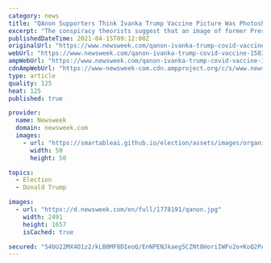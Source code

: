 ```yaml
---
category: news
title: "QAnon Supporters Think Ivanka Trump Vaccine Picture Was Photoshopped"
excerpt: "The conspiracy theorists suggest that an image of former President Donald Trump's eldest daughter was staged, or that it is not her in the photo she tweeted."
publishedDateTime: 2021-04-15T09:12:00Z
originalUrl: "https://www.newsweek.com/qanon-ivanka-trump-covid-vaccine-1583753"
webUrl: "https://www.newsweek.com/qanon-ivanka-trump-covid-vaccine-1583753"
ampWebUrl: "https://www.newsweek.com/qanon-ivanka-trump-covid-vaccine-1583753?amp=1"
cdnAmpWebUrl: "https://www-newsweek-com.cdn.ampproject.org/c/s/www.newsweek.com/qanon-ivanka-trump-covid-vaccine-1583753?amp=1"
type: article
quality: 125
heat: 125
published: true

provider:
  name: Newsweek
  domain: newsweek.com
  images:
    - url: "https://smartableai.github.io/election/assets/images/organizations/newsweek.com-50x50.jpg"
      width: 50
      height: 50

topics:
  - Election
  - Donald Trump

images:
  - url: "https://d.newsweek.com/en/full/1778191/qanon.jpg"
    width: 2491
    height: 1657
    isCached: true

secured: "S4bU22MX4O1z2/kLB0MF8DIeoQ/EnNPENJkaeg5CZNt8HoriIWFv2o+KoQ2PAREYklCeiniHMQVj4/wwWgZ1ijofRgSB8ZBPYwtwVzcSowcrYpfRjLNphbZSDDH6pI03lm02VugqqnhsiFP5Scm1NtU9FugegLjTOBflE8eAFpSyCpwol4L2En6b9mMAC0CWrA/uYvIXwjQ/5DyzRAeMXKkQkyWDn66PeaOnlhs9YYa9xhwyqlY7hlonL6YooCI/kcxzCvv7LLKMBp2NJQPFqzOAax1qDmo9s32KauSdlUn/llwUKE2AouBdlAptumwSYfgRAcCIQkX6uVgVjr/1NKpyiakMEd+jpz/L07XS0nc=;OYtVCNC0x8c2Y3sbM3NiOg=="
---
```



